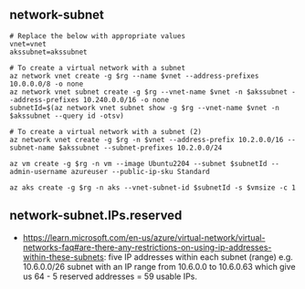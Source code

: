## network-subnet

```
# Replace the below with appropriate values
vnet=vnet
akssubnet=akssubnet

# To create a virtual network with a subnet
az network vnet create -g $rg --name $vnet --address-prefixes 10.0.0.0/8 -o none 
az network vnet subnet create -g $rg --vnet-name $vnet -n $akssubnet --address-prefixes 10.240.0.0/16 -o none 
subnetId=$(az network vnet subnet show -g $rg --vnet-name $vnet -n $akssubnet --query id -otsv)
```

```
# To create a virtual network with a subnet (2)
az network vnet create -g $rg -n $vnet --address-prefix 10.2.0.0/16 --subnet-name $akssubnet --subnet-prefixes 10.2.0.0/24
```

```
az vm create -g $rg -n vm --image Ubuntu2204 --subnet $subnetId --admin-username azureuser --public-ip-sku Standard
```

```
az aks create -g $rg -n aks --vnet-subnet-id $subnetId -s $vmsize -c 1
```

## network-subnet.IPs.reserved

- https://learn.microsoft.com/en-us/azure/virtual-network/virtual-networks-faq#are-there-any-restrictions-on-using-ip-addresses-within-these-subnets: five IP addresses within each subnet (range) e.g. 10.6.0.0/26 subnet with an IP range from 10.6.0.0 to 10.6.0.63 which give us 64 - 5 reserved addresses = 59 usable IPs.

